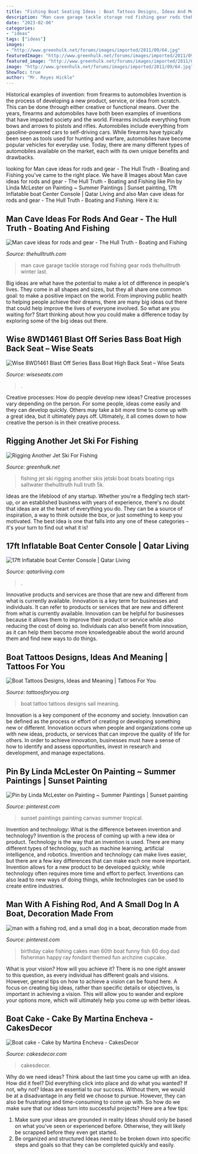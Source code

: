 ```yaml
---
title: "Fishing Boat Seating Ideas : Boat Tattoos Designs, Ideas And Meaning"
description: "Man cave garage tackle storage rod fishing gear rods thehulltruth winter last"
date: "2023-02-06"
categories:
- "ideas"
tags: ["ideas"]
images:
- "http://www.greenhulk.net/forums/images/imported/2011/09/64.jpg"
featuredImage: "http://www.greenhulk.net/forums/images/imported/2011/09/64.jpg"
featured_image: "http://www.greenhulk.net/forums/images/imported/2011/09/64.jpg"
image: "http://www.greenhulk.net/forums/images/imported/2011/09/64.jpg"
ShowToc: true
author: "Mr. Reyes Hickle"
---
```



Historical examples of invention: from firearms to automobiles
Invention is the process of developing a new product, service, or idea from scratch. This can be done through either creative or functional means. Over the years, firearms and automobiles have both been examples of inventions that have impacted society and the world. Firearms include everything from bows and arrows to pistols and rifles. Automobiles include everything from gasoline-powered cars to self-driving cars. While firearms have typically been seen as tools used for hunting and warfare, automobiles have become popular vehicles for everyday use. Today, there are many different types of automobiles available on the market, each with its own unique benefits and drawbacks.

	

		
looking for Man cave ideas for rods and gear - The Hull Truth - Boating and Fishing you've came to the right place. We have 8 Images about Man cave ideas for rods and gear - The Hull Truth - Boating and Fishing like Pin by Linda McLester on Painting ~ Summer Paintings | Sunset painting, 17ft Inflatable boat Center Console | Qatar Living and also Man cave ideas for rods and gear - The Hull Truth - Boating and Fishing. Here it is:
		
    
## Man Cave Ideas For Rods And Gear - The Hull Truth - Boating And Fishing

<img loading=lazy src="https://www.thehulltruth.com/attachment.php?attachmentid=386667&amp;stc=1&amp;d=1388952627" onerror="this.onerror=null;this.src='https://tse2.mm.bing.net/th?id=OIP.cuaOabpcK6TCKnBeAmrQMAHaJ4&amp;pid=15.1';" alt="Man cave ideas for rods and gear - The Hull Truth - Boating and Fishing">

_Source: thehulltruth.com_

>man cave garage tackle storage rod fishing gear rods thehulltruth winter last. 

	

Big ideas are what have the potential to make a lot of difference in people's lives. They come in all shapes and sizes, but they all share one common goal: to make a positive impact on the world. From improving public health to helping people achieve their dreams, there are many big ideas out there that could help improve the lives of everyone involved. So what are you waiting for? Start thinking about how you could make a difference today by exploring some of the big ideas out there.

    
## Wise 8WD1461 Blast Off Series Bass Boat High Back Seat – Wise Seats

<img loading=lazy src="https://cdn.shopify.com/s/files/1/0007/5045/2801/products/8WD1461-860_1200x1200.jpg?v=1593693067" onerror="this.onerror=null;this.src='https://tse2.mm.bing.net/th?id=OIP.fhSXuAuhU6uMcvMv_txlyAHaHa&amp;pid=15.1';" alt="Wise 8WD1461 Blast Off Series Bass Boat High Back Seat – Wise Seats">

_Source: wiseseats.com_

>. 

	

Creative processes: How do people develop new ideas?
Creative processes vary depending on the person. For some people, ideas come easily and they can develop quickly. Others may take a bit more time to come up with a great idea, but it ultimately pays off. Ultimately, it all comes down to how creative the person is in their creative process.

    
## Rigging Another Jet Ski For Fishing

<img loading=lazy src="http://www.greenhulk.net/forums/images/imported/2011/09/64.jpg" onerror="this.onerror=null;this.src='https://tse4.mm.bing.net/th?id=OIP.oO0cT8MWB-5GoULqovWSEQHaE8&amp;pid=15.1';" alt="Rigging Another Jet Ski For Fishing">

_Source: greenhulk.net_

>fishing jet ski rigging another skis jetski boat boats boating rigs saltwater thehulltruth hull truth 5k. 

	

Ideas are the lifeblood of any startup. Whether you're a fledgling tech start-up, or an established business with years of experience, there's no doubt that ideas are at the heart of everything you do. They can be a source of inspiration, a way to think outside the box, or just something to keep you motivated. The best idea is one that falls into any one of these categories – it's your turn to find out what it is!

    
## 17ft Inflatable Boat Center Console | Qatar Living

<img loading=lazy src="http://files.qatarliving.com/styles/horizontal_large/s3/2019/11/10/PHOTO-2019-11-09-13-06-54.jpg?itok=hDm0eeYq" onerror="this.onerror=null;this.src='https://tse4.mm.bing.net/th?id=OIP.Q2K1yEkr30eFQDKlTDdZmwHaNL&amp;pid=15.1';" alt="17ft Inflatable boat Center Console | Qatar Living">

_Source: qatarliving.com_

>. 

	

Innovative products and services are those that are new and different from what is currently available.
Innovation is a key term for businesses and individuals. It can refer to products or services that are new and different from what is currently available. Innovation can be helpful for businesses because it allows them to improve their product or service while also reducing the cost of doing so. Individuals can also benefit from innovation, as it can help them become more knowledgeable about the world around them and find new ways to do things.

    
## Boat Tattoos Designs, Ideas And Meaning | Tattoos For You

<img loading=lazy src="http://www.tattoosforyou.org/wp-content/uploads/2016/02/Sail-Boat-Tattoo.jpg" onerror="this.onerror=null;this.src='https://tse1.mm.bing.net/th?id=OIP.prGBb-W8cnDuMlLJthhhSwAAAA&amp;pid=15.1';" alt="Boat Tattoos Designs, Ideas and Meaning | Tattoos For You">

_Source: tattoosforyou.org_

>boat tattoo tattoos designs sail meaning. 

	

Innovation is a key component of the economy and society. Innovation can be defined as the process or effort of creating or developing something new or different. Innovation occurs when people and organizations come up with new ideas, products, or services that can improve the quality of life for others. In order to achieve innovation, businesses must have a sense of how to identify and assess opportunities, invest in research and development, and manage expectations.

    
## Pin By Linda McLester On Painting ~ Summer Paintings | Sunset Painting

<img loading=lazy src="https://i.pinimg.com/736x/4f/e0/43/4fe043adda71c4292731b774483626a2--tropical-paintings-sunset-paintings.jpg" onerror="this.onerror=null;this.src='https://tse4.mm.bing.net/th?id=OIP.5AUx5Wt8XAJaeqZFf7mxxwHaJY&amp;pid=15.1';" alt="Pin by Linda McLester on Painting ~ Summer Paintings | Sunset painting">

_Source: pinterest.com_

>sunset paintings painting canvas summer tropical. 

	

Invention and technology: What is the difference between invention and technology?
Invention is the process of coming up with a new idea or product. Technology is the way that an invention is used. There are many different types of technology, such as machine learning, artificial intelligence, and robotics. Invention and technology can make lives easier, but there are a few key differences that can make each one more important. 
Invention allows for a new product to be developed quickly, while technology often requires more time and effort to perfect. Inventions can also lead to new ways of doing things, while technologies can be used to create entire industries.

    
## Man With A Fishing Rod, And A Small Dog In A Boat, Decoration Made From

<img loading=lazy src="https://i.pinimg.com/736x/38/50/13/385013e0581d7c0282490e3ce9cc9bc3.jpg" onerror="this.onerror=null;this.src='https://tse1.mm.bing.net/th?id=OIP.f27v8Wg7yKLpbIF0ntu9dAHaJ3&amp;pid=15.1';" alt="man with a fishing rod, and a small dog in a boat, decoration made from">

_Source: pinterest.com_

>birthday cake fishing cakes man 60th boat funny fish 60 dog dad fisherman happy ray fondant themed fun archzine cupcake. 

	

What is your vision? How will you achieve it?
There is no one right answer to this question, as every individual has different goals and visions. However, general tips on how to achieve a vision can be found here. A focus on creating big ideas, rather than specific details or objectives, is important in achieving a vision. This will allow you to wander and explore your options more, which will ultimately help you come up with better ideas.

    
## Boat Cake - Cake By Martina Encheva - CakesDecor

<img loading=lazy src="https://pic.cakesdecor.com/m/udvldfh77o88pxizd4o1.jpg" onerror="this.onerror=null;this.src='https://tse3.mm.bing.net/th?id=OIP.qF8TmSYgoGqYCr0COpNvcAHaJ3&amp;pid=15.1';" alt="Boat cake - Cake by Martina Encheva - CakesDecor">

_Source: cakesdecor.com_

>cakesdecor. 

	

Why do we need ideas?
Think about the last time you came up with an idea. How did it feel? Did everything click into place and do what you wanted? If not, why not?
Ideas are essential to our success. Without them, we would be at a disadvantage in any field we choose to pursue. However, they can also be frustrating and time-consuming to come up with. So how do we make sure that our ideas turn into successful projects? Here are a few tips: 

1) Make sure your ideas are grounded in reality 
Ideas should only be based on what you've seen or experienced before. Otherwise, they will likely be scrapped before they even get started. 
2) Be organized and structured 
Ideas need to be broken down into specific steps and goals so that they can be completed quickly and easily.

